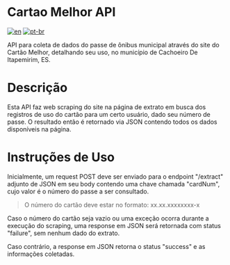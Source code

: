 # Cartao Melhor API

[![en](https://img.shields.io/badge/lang-en-red.svg)](README.md)
[![pt-br](https://img.shields.io/badge/lang-pt--br-green.svg)](README.pt-br.md)

API para coleta de dados do passe de ônibus municipal através do site do Cartão Melhor, detalhando seu uso, no município de Cachoeiro De Itapemirim, ES.

# Descrição

Esta API faz web scraping do site na página de extrato em busca dos registros de uso do cartão para um certo usuário, dado seu número de passe. O resultado então é retornado via JSON contendo todos os dados disponíveis na página.

# Instruções de Uso

Inicialmente, um request POST deve ser enviado para o endpoint "/extract" adjunto de JSON em seu body contendo uma chave chamada "cardNum", cujo valor é o número do passe a ser consultado.

> O número do cartão deve estar no formato: xx.xx.xxxxxxxx-x

Caso o número do cartão seja vazio ou uma exceção ocorra durante a execução do scraping, uma response em JSON será retornada com status "failure", sem nenhum dado do extrato.

Caso contrário, a response em JSON retorna o status "success" e as informações coletadas.
